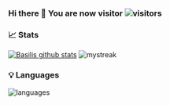 ### Hi there 👋 You are now visitor ![visitors](https://visitor-badge.laobi.icu/badge?page_id=Basilakis.Basilakis)

<!--
**Basilakis/basilakis** is a ✨ _special_ ✨ repository because its `README.md` (this file) appears on your GitHub profile.

Here are some ideas to get you started:

- 🔭 I’m currently working on ...
- 🌱 I’m currently learning ...
- 👯 I’m looking to collaborate on ...
- 🤔 I’m looking for help with ...
- 💬 Ask me about ...
- 📫 How to reach me: ...
- 😄 Pronouns: ...
- ⚡ Fun fact: ...
-->
### 📈 Stats 
 
[![Basilis github stats](https://github-readme-stats.vercel.app/api?username=Basilakis&theme=monokai&show_icons=true&title_color=2ED3EA)](https://github.com/Basilakis/github-readme-stats)
<img src="https://github-readme-streak-stats.herokuapp.com/?user=Basilakis&theme=monokai" alt="mystreak"/>

### 💡  Languages 
![languages](https://github-readme-stats.vercel.app/api/top-langs/?username=Basilakis&hide=scss&layout=compact&theme=monokai&title_color=2ED3EA)
